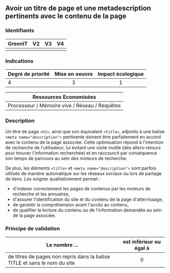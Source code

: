 ## Avoir un titre de page et une metadescription pertinents avec le contenu de la page
### Identifiants

| GreenIT |  V2  |  V3  |  V4  |
|:-------:|:----:|:----:|:----:|
|      |   |   |      |

### Indications

| Degré de priorité |      Mise en oeuvre       |  Impact écologique    | 
|-------------------|:-------------------------:|:---------------------:|
|    4    |       3           |        1           | 

|Ressources Economisées                                      |
|:----------------------------------------------------------:|
|Processeur / Mémoire vive / Réseau / Requêtes    |

### Description

Un titre de page `<h1>`, ainsi que son équivalent `<title>`, adjoints à une balise `<meta name="description">` pertinente doivent être parfaitement en accord avec le contenu de la page associée.
Cette optimisation répond à l'intention de recherche de l'utilisateur, lui évitant une visite inutile (des allers-retours pour trouver l'information recherchée) 
et en raccourcit par conséquence son temps de parcours au sein des moteurs de recherche.

De plus, les éléments `<title>` et `<meta name="description">` sont parfois utilisés de manière automatique sur les réseaux sociaux ou lors de partage de liens. Les soigner qualitativement permet :

- d'indexer correctement les pages de contenus par les moteurs de recherche et les annuaires,
- d'assurer l'identification du site et du contenu de la page d'atterrissage,
- de garantir la compréhension avant l'accès au contenu,
- de qualifier la lecture du contenu ou de l'information demandée au sein de la page associée.

### Principe de validation

| Le nombre ... |     est inférieur ou égal à   |  
|-------------------|:-------------------------:|
| de titres de pages non repris dans la balise TITLE et sans le nom du site    |  0 |
